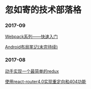 # 忽如寄的技术部落格
### 2017-09
[Webpack系列——快速入门](https://github.com/huruji/blog/issues/3)

[Android布局笔记(未完待续)](https://github.com/huruji/blog/issues/4)

### 2017-08
[动手实现一个最简单的redux](https://github.com/huruji/blog/issues/1)

[使用react-router4.0实现重定向和404功能](https://github.com/huruji/blog/issues/2)

